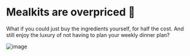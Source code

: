 # Mealkits are overpriced 💸
 What if you could just buy the ingredients yourself, for half the cost. And still enjoy the luxury of not having to plan your weekly dinner plan? 


![image](https://github.com/arienshibani/hello-fraiche/assets/22197324/a522d4d2-c1b9-4b53-9c84-57d4f55399e2)
